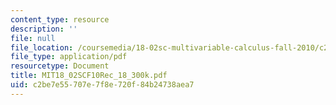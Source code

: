 ```yaml
---
content_type: resource
description: ''
file: null
file_location: /coursemedia/18-02sc-multivariable-calculus-fall-2010/c2be7e55707e7f8e720f84b24738aea7_MIT18_02SCF10Rec_18_300k.pdf
file_type: application/pdf
resourcetype: Document
title: MIT18_02SCF10Rec_18_300k.pdf
uid: c2be7e55-707e-7f8e-720f-84b24738aea7
---
```

